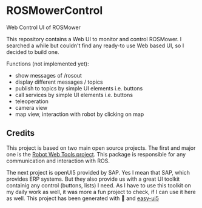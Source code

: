 # ROSMowerControl

Web Control UI of ROSMower

This repository contains a Web UI to monitor and control ROSMower. I searched a while but couldn't find any ready-to use Web based UI, so I decided to build one.

Functions (not implemented yet):
- show messages of /rosout
- display different messages / topics
- publish to topics by simple UI elements i.e. buttons
- call services by simple UI elements i.e. buttons
- teleoperation
- camera view
- map view, interaction with robot by clicking on map


## Credits
This project is based on two main open source projects. The first and major one is the [Robot Web Tools project](http://robotwebtools.org/). This package is responsible for any communication and interaction with ROS.

The next project is openUI5 provided by SAP. Yes I mean that SAP, which provides ERP systems. But they also provide us with a great UI toolkit containig any control (buttons, lists) I need. As I have to use this toolkit on my daily work as well, it was more a fun project to check, if I can use it here as well.
This project has been generated with 💙 and [easy-ui5](https://github.com/SAP)
